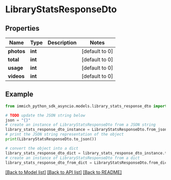 # LibraryStatsResponseDto


## Properties

Name | Type | Description | Notes
------------ | ------------- | ------------- | -------------
**photos** | **int** |  | [default to 0]
**total** | **int** |  | [default to 0]
**usage** | **int** |  | [default to 0]
**videos** | **int** |  | [default to 0]

## Example

```python
from immich_python_sdk_asyncio.models.library_stats_response_dto import LibraryStatsResponseDto

# TODO update the JSON string below
json = "{}"
# create an instance of LibraryStatsResponseDto from a JSON string
library_stats_response_dto_instance = LibraryStatsResponseDto.from_json(json)
# print the JSON string representation of the object
print(LibraryStatsResponseDto.to_json())

# convert the object into a dict
library_stats_response_dto_dict = library_stats_response_dto_instance.to_dict()
# create an instance of LibraryStatsResponseDto from a dict
library_stats_response_dto_from_dict = LibraryStatsResponseDto.from_dict(library_stats_response_dto_dict)
```
[[Back to Model list]](../README.md#documentation-for-models) [[Back to API list]](../README.md#documentation-for-api-endpoints) [[Back to README]](../README.md)



